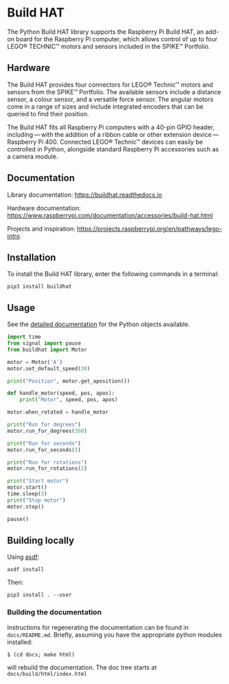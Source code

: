 # Build HAT

The Python Build HAT library supports the Raspberry Pi Build HAT, an add-on board for the Raspberry Pi computer, which allows control of up to four LEGO® TECHNIC™ motors and sensors included in the SPIKE™ Portfolio.

## Hardware

The Build HAT provides four connectors for LEGO® Technic™ motors and sensors from the SPIKE™ Portfolio. The available sensors include a distance sensor, a colour sensor, and a versatile force sensor. The angular motors come in a range of sizes and include integrated encoders that can be queried to find their position.

The Build HAT fits all Raspberry Pi computers with a 40-pin GPIO header, including — with the addition of a ribbon cable or other extension device — Raspberry Pi 400. Connected LEGO® Technic™ devices can easily be controlled in Python, alongside standard Raspberry Pi accessories such as a camera module.

## Documentation

Library documentation: https://buildhat.readthedocs.io

Hardware documentation: https://www.raspberrypi.com/documentation/accessories/build-hat.html

Projects and inspiration: https://projects.raspberrypi.org/en/pathways/lego-intro

## Installation

To install the Build HAT library, enter the following commands in a terminal:

    pip3 install buildhat

## Usage

See the [detailed documentation](https://buildhat.readthedocs.io/en/latest/buildhat/index.html) for the Python objects available.

```python
import time
from signal import pause
from buildhat import Motor

motor = Motor('A')
motor.set_default_speed(30)

print("Position", motor.get_aposition())

def handle_motor(speed, pos, apos):
    print("Motor", speed, pos, apos)

motor.when_rotated = handle_motor

print("Run for degrees")
motor.run_for_degrees(360)

print("Run for seconds")
motor.run_for_seconds(5)

print("Run for rotations")
motor.run_for_rotations(2)

print("Start motor")
motor.start()
time.sleep(3)
print("Stop motor")
motor.stop()

pause()
```

## Building locally

Using [asdf](https://github.com/asdf-vm/asdf):

```
asdf install
```

Then:

```
pip3 install . --user
```

### Building the documentation

Instructions for regenerating the documentation can be found in
`docs/README.md`. Briefly, assuming you have the appropriate python
modules installed:

```
$ (cd docs; make html)
```

will rebuild the documentation. The doc tree starts at `docs/build/html/index.html`
